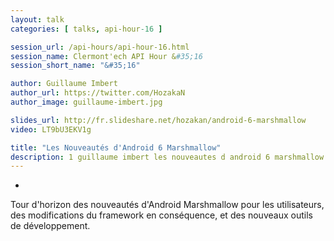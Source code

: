 ```yaml
---
layout: talk
categories: [ talks, api-hour-16 ]

session_url: /api-hours/api-hour-16.html
session_name: Clermont'ech API Hour &#35;16
session_short_name: "&#35;16"

author: Guillaume Imbert
author_url: https://twitter.com/HozakaN
author_image: guillaume-imbert.jpg

slides_url: http://fr.slideshare.net/hozakan/android-6-marshmallow
video: LT9bU3EKV1g

title: "Les Nouveautés d'Android 6 Marshmallow"
description: 1 guillaume imbert les nouveautes d android 6 marshmallow
---
```

-

Tour d'horizon des nouveautés d'Android Marshmallow pour les utilisateurs, des
modifications du framework en conséquence, et des nouveaux outils de
développement.
